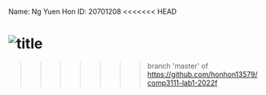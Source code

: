 Name: Ng Yuen Hon
ID: 20701208
<<<<<<< HEAD

![title](C:\Users\HonNg\eclipse-workspace\Lab1\example.png)
=======
>>>>>>> branch 'master' of https://github.com/honhon13579/comp3111-lab1-2022f
